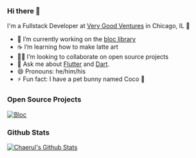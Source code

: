 ### Hi there 👋

I'm a Fullstack Developer at [Very Good Ventures](https://verygood.ventures) in Chicago, IL 🌆

- 🔭 I’m currently working on the [bloc library](https://bloclibrary.dev)
- ☕ I’m learning how to make latte art
- 🧑‍💻 I’m looking to collaborate on open source projects
- 💬 Ask me about [Flutter](https://flutter.dev) and [Dart](https://dart.dev).
- 😄 Pronouns: he/him/his
- ⚡ Fun fact: I have a pet bunny named Coco 🐰

### Open Source Projects

[![Bloc](https://github-readme-stats.vercel.app/api/pin/?username=chaerulchas&repo=telegram-miner-client)](https://github.com/chaerulchas/telegram-miner-client)

### Github Stats

[![Chaerul's Github Stats](https://github-readme-stats.vercel.app/api?username=chaerulchas&count_private=true&theme=default&show_icons=true)](https://github.com/chaerulchas)
